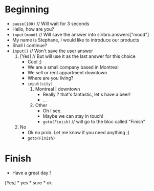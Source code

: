 # Beginning
* `pause(100)`	// Will wait for 3 seconds
* Hello, how are you?
* `input(mood)`		// Will save the answer into siribro.answers["mood"]
* My name is Stephane, I would like to introduce our products
* Shall I continue?
* `input()`		// Won't save the user answer
	1.	[Yes]		// But will use it as the last answer for this choice
		* Cool ;)
		* We are a small company based in Montreal
		* We sell or rent appartment downtown
		* Where are you living?
		* `input(city)`
			1. Montreal | downtown
				* Really ? that's fantastic, let's have a beer!
				* ...
			2. Other
				* Oh I see. 
				* Maybe we can stay in touch!
				* `goto(Finish)`	// will go to the bloc called "Finish"
	2. No
		* Ok no prob. Let me know if you need anything ;)
		* `goto(Finish)`	
		
# Finish
* Have a great day !

[Yes]
	* yes
	* sure
	* ok
